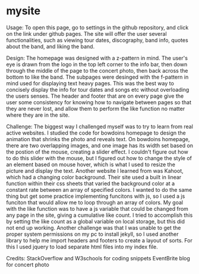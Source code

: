 # mysite
Usage:
To open this page, go to settings in the github repository, and click on the link under github pages. The site will offer the user several 
functionalities, such as viewing tour dates, discography, band info, quotes about the band, and liking the band. 

Design:
The homepage was designed with a z-pattern in mind. The user's eye is drawn from the logo in the top left corner to the info bar, then down 
through the middle of the page to the concert photo, then back across the bottom to like the band. The subpages were desinged with the
f-pattern in mind used for displaying text heavy pages. This was the best way to concisely display the info for tour dates and songs etc 
without overloading the users senses. The header and footer that are on every page give the user some consistency for knowing how
to navigate between pages so that they are never lost, and allow them to perform the like function no matter where they are in the site.

Challenge:
The biggest way I challenged myself was to try to learn from real active websites. I studied the code for bowdoins homepage to design the 
animation that shrinks the photo and reveals text. On bowdoins homepage, there are two overlapping images, and one image has its width set 
based on the postion of the mouse, creating a slider effect. I couldn't figure out how to do this slider with the mouse, but I figured out 
how to change the style of an element based on mouse hover, which is what I used to resize the picture and display the text. Another 
website I learned from was Kahoot, which had a changing color background. Their site used a built in linear function within their
css sheets that varied the background color at a constant rate between an array of specified colors. I wanted to do the same thing but get some practice
implementing funcitons with js, so I used a js funciton that would allow me to loop through an array of colors. My goal with the like
function was to have a js variable that could be changed from any page in the site, giving a cumulative like count. I tried to 
accomplish this by setting the like count as a global variable on local storage, but this did not end up working. 
Another challenge was that I was unable to get the proper system permissions on my pc to install jekyll, so I used another library to
help me import headers and footers to create a layout of sorts. For this I used jquery to load separate html files into my index file.

Credits:
StackOverflow and W3schools for coding snippets
EventBrite blog for concert photo
